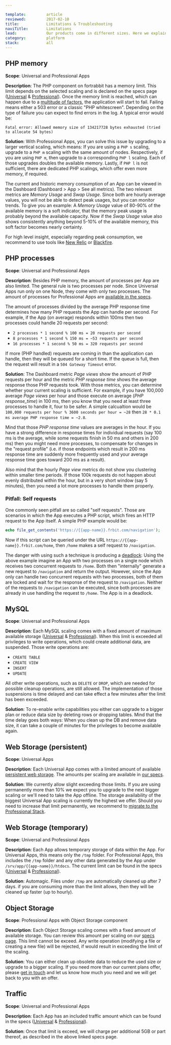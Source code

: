 ```yaml
---

template:         article
reviewed:         2017-02-10
title:            Limitations & Troubleshooting
naviTitle:        Limitations
lead:             Our products come in different sizes. Here we explain what happens when a limit is reached.
category:         platform
stack:            all
---
```



## PHP memory

**Scope**: Universal and Professional Apps

**Description**: The PHP component on fortrabbit has a memory limit. This limit depends on the selected scaling and is declared on the specs page ([Universal](https://www.fortrabbit.com/specs) & [Professional](https://www.fortrabbit.com/specs-pro#php)). Once the memory limit is reached, which can happen due to a [multitude of factors](php-pro#toc-php-memory), the application will start to fail. Failing means either a 503 error or a classic "PHP whitescreen". Depending on the type of failure you can expect to find errors in the log. A typical error would be:

```
Fatal error: Allowed memory size of 134217728 bytes exhausted (tried to allocate 54 bytes)
```

**Solution**: With Professional Apps, you can solve this issue by upgrading to a larger vertical scaling, which means: If you are using a `PHP s` scaling, upgrade to a `PHP m` scaling with the same amount of nodes. Respectively, if you are using `PHP m`, then upgrade to a corresponding `PHP l` scaling. Each of those upgrades doubles the available memory. Lastly, if `PHP l` is not sufficient, there are dedicated PHP scalings, which offer even more memory, if required.

The current and historic memory consumption of an App can be viewed in the Dashboard (Dashboard > App > See all metrics). The two relevant metrics are _Memory Usage_ and _Swap Usage_. Since both are hourly average values, you will not be able to detect peak usages, but you can monitor trends. To give you an example: A _Memory Usage_ value of 80-90% of the available memory is a soft indicator, that the memory peak usage is probably beyond the available capacity. Now if the _Swap Usage_ value also shows consistently anything beyond 5-10% of the available memory, this soft factor becomes nearly certainty.

For high level insight, especially regarding peak consumption, we recommend to use tools like [New Relic](new-relic) or [Blackfire](blackfire).


## PHP processes

**Scope**: Universal and Professional Apps

**Description**: Besides PHP memory, the amount of processes per App are also limited. The general rule is two processes per node. Since Universal Apps run only on one Node, they come with only two processes. The amount of processes for Professional Apps are [available in the specs](specs-pro#php).

The amount of processes divided by the average PHP response time determines how many PHP requests the App can handle per second. For example, if the App (on average) responds within 100ms then two processes could handle 20 requests per second:

* `2 processes * 1 second % 100 ms = 20 requests per second`
* `8 processes * 1 second % 150 ms = ~53 requests per second`
* `16 processes * 1 second % 50 ms = 320 requests per second`

If more (PHP handled) requests are coming in than the application can handle, then they will be queued for a short time. If the queue is full, then the request will result in a `504 Gateway Timeout` error.

**Solution**: The Dashboard metric _Page views_ show the amount of PHP requests per hour and the metric _PHP response time_ shows the average response those PHP requests took. With those metrics, you can determine whether your current scaling is sufficient. For example, if you have 100,000 average _Page views_ per hour and those execute on average (_PHP response_time_) in 100 ms, then you know that you need at least three processes to handle it, four to be safer. A simple calcualtion would be `100,000 requests per hour % 3600 seconds per hour = ~28` then `28 * 0.1 ms average PHP response time = ~2.8`. 

Mind that those _PHP response time_ values are averages in the hour. If you have a strong difference in response times for individual requests (say 100 ms is the average, while some requests finish in 50 ms and others in 200 ms) then you might need more processes, to compensate for changes in the "request profile" (i.e. if those endpoints which result in 200 ms response time are suddenly more frequently used and your average response time goes toward 200 ms as a result).

Also mind that the hourly _Page view_ metrics do not show you clustering within smaller time periods. If those 100k requests do not happen about evenly distributed within the hour, but in a very short window (say 5 minutes), then you need a lot more processes to handle them properly.

### Pitfall: Self requests

One commonly seen pitfall are so called "self requests". Those are scenarios in which the App executes a PHP script, which fires an HTTP request to the App itself. A simple PHP example would be:

```php
echo file_get_contents('https://{{app-name}}.frbit.com/navigation');
```

Now if this script can be queried under the URL `https://{{app-name}}.frbit.com/home`, then `/home` makes a self request to `/navigation`.

The danger with using such a technique is producing a [deadlock](https://en.wikipedia.org/wiki/Deadlock): Using the above example imagine an App with two processes on a single node which receives two concurrent requests to `/home`. Both then "internally" generate a new request to `/navigation` and return the output. However, since the App only can handle two concurrent requests with two processes, both of them are locked and wait for the response of the request to `/navigation`. Neither of the requests to `/navigation` can be executed, since both processes are already in use handling the request to `/home`. The App is in a deadlock.


## MySQL

**Scope**: Universal and Professional Apps

**Description**: Each MySQL scaling comes with a fixed amount of maximum available storage ([Universal](http://www.fortrabbit.com/specs#plans) & [Professional](http://www.fortrabbit.com/specs-pro#mysql)). When this limit is exceeded all privileges to write operations, which could create additional data, are suspended. Those write operations are:

* `CREATE TABLE`
* `CREATE VIEW`
* `INSERT`
* `UPDATE`

All other write operations, such as `DELETE` or `DROP`, which are needed for possible cleanup operations, are still allowed. The implementation of those suspensions is time delayed and can take effect a few minutes after the limit has been exceeded.

**Solution**: To re-enable write capabilities you either can upgrade to a bigger plan or reduce data size by deleting rows or dropping tables. Mind that the time delay goes both ways: When you clean up the DB and remove data size, it can take a couple of minutes for the privileges to become available again.


## Web Storage (persistent)

**Scope**: Universal Apps

**Description**: Each Universal App comes with a limited amount of available [persistent web storage](http://help.fortrabbit.com/app-uni#toc-persistent-storage). The amounts per scaling are available in [our specs](http://www.fortrabbit.com/specs#plans). 

**Solution**: We currently allow slight exceeding those limits. If you are using permanently more than 10% we expect you to upgrade to the next bigger scaling or we'll need to take the App offline. The storage availability of the biggest Universal App scaling is currently the highest we offer. Should you need to increase that limit permanently, we recommend to [migrate to the Professional Stack](https://help.fortrabbit.com/migrate-uni-to-pro).


## Web Storage (temporary)

**Scope**: Universal and Professional Apps

**Description**: Each App allows temporary storage of data within the App. For Universal Apps, this means only the `/tmp` folder. For Professional Apps, this includes the `/tmp` folder and any other data generated by the App under `/srv/app/{{app-name}}/htdocs`. The current limit can be found in the specs ([Universal](http://www.fortrabbit.com/specs#storage-and-traffic) & [Professional](http://www.fortrabbit.com/specs-pro#storage-and-traffic)).

**Solution**: Automagic. Files under `/tmp` are automatically cleaned up after 7 days. if you are consuming more than the limit allows, then they will be cleaned up faster (up to hourly).


## Object Storage

**Scope**: Professional Apps with Object Storage component

**Description**: Each Object Storage scaling comes with a fixed amount of available storage. You can review this amount per scaling on our [specs page](http://www.fortrabbit.com/specs-pro#object-storage). This limit cannot be exceed. Any write operation (modifying a file or creating a new file) will be rejected, if would result in exceeding the limit of the scaling.

**Solution**: You can either clean up obsolete data to reduce the used size or upgrade to a bigger scaling. If you need more than our current plans offer, please [get in touch](mailto:support@fortrabbit.com) and let us know how much you need and we will get back to you with an offer.


## Traffic

**Scope**: Universal and Professional Apps

**Description**: Each App has an included traffic amount which can be found in the specs ([Universal](http://www.fortrabbit.com/specs#storage-and-traffic) & [Professional](http://www.fortrabbit.com/specs-pro#storage-and-traffic)).

**Solution**: Once that limit is exceed, we will charge per additional 5GB or part thereof, as described in the above linked specs page.